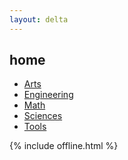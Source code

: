 ```yaml
---
layout: delta
---
```



<p><a href='/clocks/' id="current-time"></a></p>
<p><a href='/calendar/' id="current-date"></a></p>


<h2>home</h2>


- [Arts](/arts/)
- [Engineering](/engineering/)
- [Math](/math)
- [Sciences](/sciences/)
- [Tools](/tools/)


{% include offline.html  %}

<script src="/assets/js/moment.min.js"></script>
<script src="/assets/js/datetime.js"></script>

<script>
  show_date_and_time();
</script>

